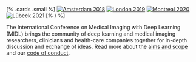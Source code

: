 [% .cards .small %]
[![Amsterdam 2018](/images/card-small-2018.png)](https://2018.midl.io)
[![London 2019](/images/card-small-2019.png)](https://2019.midl.io)
[![Montreal 2020](/images/card-small-2020.png)](https://2020.midl.io)
![Lübeck 2021](/images/card-small-2021.png)
[% / %]

The International Conference on Medical Imaging with Deep Learning (MIDL) brings the community of deep learning and medical imaging researchers, clinicians and health-care companies together for in-depth discussion and exchange of ideas. Read more about the [aims and scope](/aims-and-scope.html) and our [code of conduct](/code-of-conduct.html).
